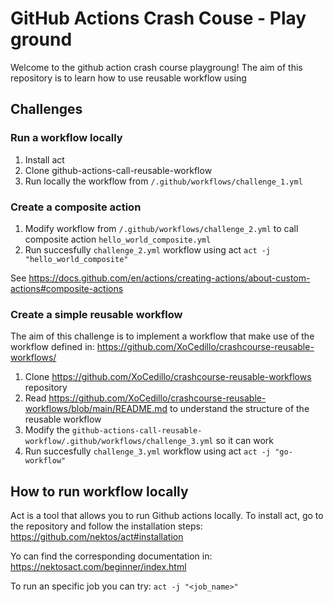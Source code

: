 # GitHub Actions Crash Couse - Play ground

Welcome to the github action crash course playgroung! The aim of this repository is to learn how to use reusable workflow using 





## Challenges

### Run a workflow locally
1. Install act
2. Clone github-actions-call-reusable-workflow
3. Run locally the workflow from `/.github/workflows/challenge_1.yml`

### Create a composite action 
1. Modify workflow from `/.github/workflows/challenge_2.yml` to call composite action `hello_world_composite.yml`
2. Run succesfully `challenge_2.yml` workflow using act `act -j "hello_world_composite"`

See https://docs.github.com/en/actions/creating-actions/about-custom-actions#composite-actions

### Create a simple reusable workflow
The aim of this challenge is to implement a workflow that make use of the workflow defined in:
https://github.com/XoCedillo/crashcourse-reusable-workflows/

1. Clone https://github.com/XoCedillo/crashcourse-reusable-workflows repository
2. Read https://github.com/XoCedillo/crashcourse-reusable-workflows/blob/main/README.md to understand the structure of the reusable workflow
3. Modify the `github-actions-call-reusable-workflow/.github/workflows/challenge_3.yml` so it can work
4. Run succesfully `challenge_3.yml` workflow using act `act -j "go-workflow"`



## How to run workflow locally

Act is a tool that allows you to run Github actions locally. To install act, go to the repository and follow the installation steps:
https://github.com/nektos/act#installation


Yo can find the corresponding documentation in:
https://nektosact.com/beginner/index.html



To run an specific job you can try:
```act -j "<job_name>"  ```